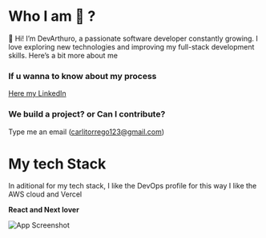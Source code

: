 
# Who I am 🚀 ?

👋 Hi! I’m DevArthuro, a passionate software developer constantly growing. I love exploring new technologies and improving my full-stack development skills. Here’s a bit more about me

### If u wanna to know about my process

[Here my LinkedIn](https://www.linkedin.com/in/carlos-arturo-orrego/)

### We build a project? or Can I contribute?

Type me an email (carlitorrego123@gmail.com)

# My tech Stack

In aditional for my tech stack, I like the DevOps profile for this way I like the AWS cloud and Vercel

**React and Next lover**
 
![App Screenshot](https://github-readme-stats.vercel.app/api/top-langs?username=DevArthuro&locale=en&hide_title=true&layout=compact&card_width=320&langs_count=10&theme=gotham&hide_border=false)

